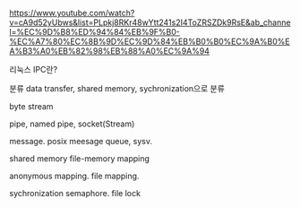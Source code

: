 https://www.youtube.com/watch?v=cA9d52yUbws&list=PLpkj8RKr48wYtt241s2I4ToZRSZDk9RsE&ab_channel=%EC%9D%B8%ED%94%84%EB%9F%B0-%EC%A7%80%EC%8B%9D%EC%9D%84%EB%B0%B0%EC%9A%B0%EA%B3%A0%EB%82%98%EB%88%A0%EC%9A%94

리눅스 IPC란?

분류 data transfer, shared memory, sychronization으로 분류

byte stream

pipe, named pipe, socket(Stream)

message. posix meesage queue, sysv.

shared memory
file-memory mapping

anonymous mapping.
file mapping.

sychronization
semaphore.
file lock
